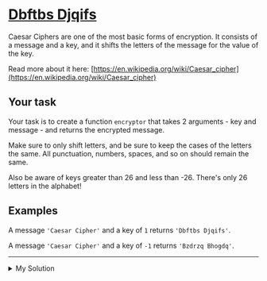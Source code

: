 # [Dbftbs Djqifs](https://www.codewars.com/kata/546937989c0b6ab3c5000183)

Caesar Ciphers are one of the most basic forms of encryption. It consists of a message and a key, and it shifts the letters of the message for the value of the key.

Read more about it here: [https://en.wikipedia.org/wiki/Caesar_cipher](https://en.wikipedia.org/wiki/Caesar_cipher)

## Your task

Your task is to create a function `encryptor` that takes 2 arguments - key and message - and returns the encrypted message.

Make sure to only shift letters, and be sure to keep the cases of the letters the same. All punctuation, numbers, spaces, and so on should remain the same.

Also be aware of keys greater than 26 and less than -26. There's only 26 letters in the alphabet!

## Examples

A message `'Caesar Cipher'` and a key of `1` returns `'Dbftbs Djqifs'`.

A message `'Caesar Cipher'` and a key of `-1` returns `'Bzdrzq Bhogdq'`.

---

<details><summary>My Solution</summary>

```js
function encryptor(key, message) {
  const charCodeA = 'A'.charCodeAt(0)
  const charCodeZ = 'Z'.charCodeAt(0)
  const charCodea = 'a'.charCodeAt(0)
  const charCodez = 'z'.charCodeAt(0)
  const newKey = key % 26

  return message
    .split('')
    .map(char => {
      if (/[a-zA-Z]/.test(char)) {
        const charCode = char.charCodeAt(0)
        const newCharCode = charCode + newKey

        // Check if the character is uppercase or lowercase
        if (charCodeA <= charCode && charCode <= charCodeZ) {
          if (newCharCode < charCodeA) return String.fromCharCode(newCharCode + 26)
          if (newCharCode > charCodeZ) return String.fromCharCode(newCharCode - 26)
          return String.fromCharCode(newCharCode)
        } else {
          if (newCharCode < charCodea) return String.fromCharCode(newCharCode + 26)
          if (newCharCode > charCodez) return String.fromCharCode(newCharCode - 26)
          return String.fromCharCode(newCharCode)
        }
      } else {
        return char
      }
    })
    .join('')
}
```

</details>
